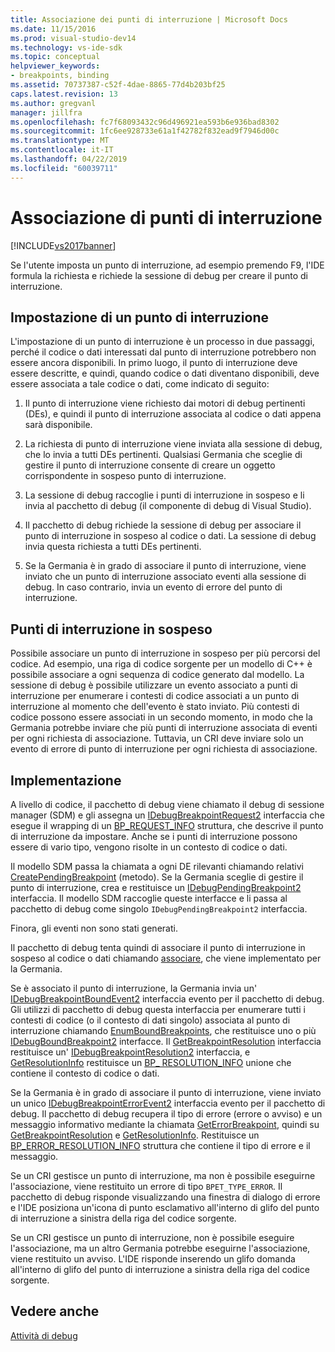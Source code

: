 ```yaml
---
title: Associazione dei punti di interruzione | Microsoft Docs
ms.date: 11/15/2016
ms.prod: visual-studio-dev14
ms.technology: vs-ide-sdk
ms.topic: conceptual
helpviewer_keywords:
- breakpoints, binding
ms.assetid: 70737387-c52f-4dae-8865-77d4b203bf25
caps.latest.revision: 13
ms.author: gregvanl
manager: jillfra
ms.openlocfilehash: fc7f68093432c96d496921ea593b6e936bad8302
ms.sourcegitcommit: 1fc6ee928733e61a1f42782f832ead9f7946d00c
ms.translationtype: MT
ms.contentlocale: it-IT
ms.lasthandoff: 04/22/2019
ms.locfileid: "60039711"
---
```

# <a name="binding-breakpoints"></a>Associazione di punti di interruzione
[!INCLUDE[vs2017banner](../../includes/vs2017banner.md)]

Se l'utente imposta un punto di interruzione, ad esempio premendo F9, l'IDE formula la richiesta e richiede la sessione di debug per creare il punto di interruzione.  
  
## <a name="setting-a-breakpoint"></a>Impostazione di un punto di interruzione  
 L'impostazione di un punto di interruzione è un processo in due passaggi, perché il codice o dati interessati dal punto di interruzione potrebbero non essere ancora disponibili. In primo luogo, il punto di interruzione deve essere descritte, e quindi, quando codice o dati diventano disponibili, deve essere associata a tale codice o dati, come indicato di seguito:  
  
1. Il punto di interruzione viene richiesto dai motori di debug pertinenti (DEs), e quindi il punto di interruzione associata al codice o dati appena sarà disponibile.  
  
2. La richiesta di punto di interruzione viene inviata alla sessione di debug, che lo invia a tutti DEs pertinenti. Qualsiasi Germania che sceglie di gestire il punto di interruzione consente di creare un oggetto corrispondente in sospeso punto di interruzione.  
  
3. La sessione di debug raccoglie i punti di interruzione in sospeso e li invia al pacchetto di debug (il componente di debug di Visual Studio).  
  
4. Il pacchetto di debug richiede la sessione di debug per associare il punto di interruzione in sospeso al codice o dati. La sessione di debug invia questa richiesta a tutti DEs pertinenti.  
  
5. Se la Germania è in grado di associare il punto di interruzione, viene inviato che un punto di interruzione associato eventi alla sessione di debug. In caso contrario, invia un evento di errore del punto di interruzione.  
  
## <a name="pending-breakpoints"></a>Punti di interruzione in sospeso  
 Possibile associare un punto di interruzione in sospeso per più percorsi del codice. Ad esempio, una riga di codice sorgente per un modello di C++ è possibile associare a ogni sequenza di codice generato dal modello. La sessione di debug è possibile utilizzare un evento associato a punti di interruzione per enumerare i contesti di codice associati a un punto di interruzione al momento che dell'evento è stato inviato. Più contesti di codice possono essere associati in un secondo momento, in modo che la Germania potrebbe inviare che più punti di interruzione associata di eventi per ogni richiesta di associazione. Tuttavia, un CRI deve inviare solo un evento di errore di punto di interruzione per ogni richiesta di associazione.  
  
## <a name="implementation"></a>Implementazione  
 A livello di codice, il pacchetto di debug viene chiamato il debug di sessione manager (SDM) e gli assegna un [IDebugBreakpointRequest2](../../extensibility/debugger/reference/idebugbreakpointrequest2.md) interfaccia che esegue il wrapping di un [BP_REQUEST_INFO](../../extensibility/debugger/reference/bp-request-info.md) struttura, che descrive il punto di interruzione da impostare. Anche se i punti di interruzione possono essere di vario tipo, vengono risolte in un contesto di codice o dati.  
  
 Il modello SDM passa la chiamata a ogni DE rilevanti chiamando relativi [CreatePendingBreakpoint](../../extensibility/debugger/reference/idebugengine2-creatependingbreakpoint.md) (metodo). Se la Germania sceglie di gestire il punto di interruzione, crea e restituisce un [IDebugPendingBreakpoint2](../../extensibility/debugger/reference/idebugpendingbreakpoint2.md) interfaccia. Il modello SDM raccoglie queste interfacce e li passa al pacchetto di debug come singolo `IDebugPendingBreakpoint2` interfaccia.  
  
 Finora, gli eventi non sono stati generati.  
  
 Il pacchetto di debug tenta quindi di associare il punto di interruzione in sospeso al codice o dati chiamando [associare](../../extensibility/debugger/reference/idebugpendingbreakpoint2-bind.md), che viene implementato per la Germania.  
  
 Se è associato il punto di interruzione, la Germania invia un' [IDebugBreakpointBoundEvent2](../../extensibility/debugger/reference/idebugbreakpointboundevent2.md) interfaccia evento per il pacchetto di debug. Gli utilizzi di pacchetto di debug questa interfaccia per enumerare tutti i contesti di codice (o il contesto di dati singolo) associata al punto di interruzione chiamando [EnumBoundBreakpoints](../../extensibility/debugger/reference/idebugbreakpointboundevent2-enumboundbreakpoints.md), che restituisce uno o più [IDebugBoundBreakpoint2](../../extensibility/debugger/reference/idebugboundbreakpoint2.md) interfacce. Il [GetBreakpointResolution](../../extensibility/debugger/reference/idebugboundbreakpoint2-getbreakpointresolution.md) interfaccia restituisce un' [IDebugBreakpointResolution2](../../extensibility/debugger/reference/idebugbreakpointresolution2.md) interfaccia, e [GetResolutionInfo](../../extensibility/debugger/reference/idebugbreakpointresolution2-getresolutioninfo.md) restituisce un [BP_ RESOLUTION_INFO](../../extensibility/debugger/reference/bp-resolution-info.md) unione che contiene il contesto di codice o dati.  
  
 Se la Germania è in grado di associare il punto di interruzione, viene inviato un unico [IDebugBreakpointErrorEvent2](../../extensibility/debugger/reference/idebugbreakpointerrorevent2.md) interfaccia evento per il pacchetto di debug. Il pacchetto di debug recupera il tipo di errore (errore o avviso) e un messaggio informativo mediante la chiamata [GetErrorBreakpoint](../../extensibility/debugger/reference/idebugbreakpointerrorevent2-geterrorbreakpoint.md), quindi su [GetBreakpointResolution](../../extensibility/debugger/reference/idebugerrorbreakpoint2-getbreakpointresolution.md) e [ GetResolutionInfo](../../extensibility/debugger/reference/idebugerrorbreakpointresolution2-getresolutioninfo.md). Restituisce un [BP_ERROR_RESOLUTION_INFO](../../extensibility/debugger/reference/bp-error-resolution-info.md) struttura che contiene il tipo di errore e il messaggio.  
  
 Se un CRI gestisce un punto di interruzione, ma non è possibile eseguirne l'associazione, viene restituito un errore di tipo `BPET_TYPE_ERROR`. Il pacchetto di debug risponde visualizzando una finestra di dialogo di errore e l'IDE posiziona un'icona di punto esclamativo all'interno di glifo del punto di interruzione a sinistra della riga del codice sorgente.  
  
 Se un CRI gestisce un punto di interruzione, non è possibile eseguire l'associazione, ma un altro Germania potrebbe eseguirne l'associazione, viene restituito un avviso. L'IDE risponde inserendo un glifo domanda all'interno di glifo del punto di interruzione a sinistra della riga del codice sorgente.  
  
## <a name="see-also"></a>Vedere anche  
 [Attività di debug](../../extensibility/debugger/debugging-tasks.md)
